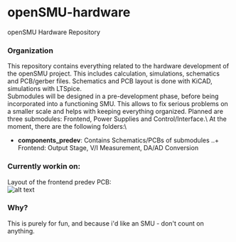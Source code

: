 # openSMU-hardware
openSMU Hardware Repository

### Organization
This repository contains everything related to the hardware development of the openSMU project. This includes calculation, simulations, schematics and PCB/gerber files. Schematics and PCB layout is done with KiCAD, simulations with LTSpice. \
Submodules will be designed in a pre-development phase, before being incorporated into a functioning SMU. This allows to fix serious problems on a smaller scale and helps with keeping everything organized. Planned are three submodules: Frontend, Power Supplies and Control/Interface.\\
At the moment, there are the following folders:\
+ **components_predev**: Contains Schematics/PCBs of submodules
..+ Frontend: Output Stage, V/I Measurement, DA/AD Conversion

### Currently workin on:
Layout of the frontend predev PCB:\
![alt text](https://github.com/tloewner/openSMU-hardware/tree/master/components_predev/frontend/hardware/status_pcb.png "Status Frontend PCB")

### Why?
This is purely for fun, and because i'd like an SMU - don't count on anything.